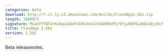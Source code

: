 ```yaml
---
categories: beta
download: http://f.cl.ly.s3.amazonaws.com/builds/CloudApp1.5b1.zip
length: 1680973
signature: MCwCFFTQT4rKukqo16UeFJU9k3XxUJ3GAhRHUPZ/5Fyu0DXSL4bOuS8jo0/Gdw==
title: CloudApp 1.5b1
version: 1.5b1
---
```


Beta releasenotes.
